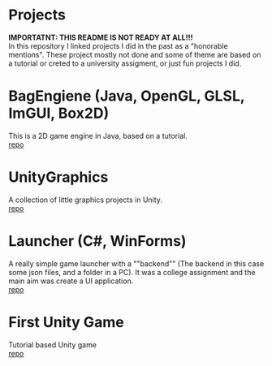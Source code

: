 # Projects
**IMPORTATNT: THIS README IS NOT READY AT ALL!!!** <br />
In this repository I linked projects I did in the past as a "honorable mentions". These project mostly not done and some of theme are based on a tutorial or creted to a university assigment, or just fun projects I did.


# BagEngiene (Java, OpenGL, GLSL, ImGUI, Box2D)
This is a 2D game engine in Java, based on a tutorial. <br>
[repo](https://github.com/martonban/BagEnginePOC)

# UnityGraphics
A collection of little graphics projects in Unity. <br>
[repo](https://github.com/martonban/UnityGraphics)

# Launcher (C#, WinForms)
A really simple game launcher with a ""backend"" (The backend in this case some json files, and a folder in a PC). It was a college assignment and the main aim was create a UI application. <br>
[repo](https://github.com/martonban/Launcher)

# First Unity Game
Tutorial based Unity game <br>
[repo](https://github.com/martonban/UnityGameTutorial)
